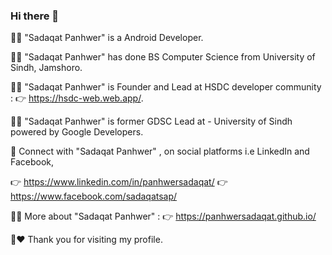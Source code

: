 ### Hi there 👋

👨‍💻 "Sadaqat Panhwer" is a Android Developer.

👨‍🎓 "Sadaqat Panhwer" has done BS Computer Science from University of Sindh, Jamshoro.

🙋‍♂️ "Sadaqat Panhwer" is Founder and Lead at HSDC developer community : 👉 https://hsdc-web.web.app/.

🙋‍♂️ "Sadaqat Panhwer" is former GDSC Lead at - University of Sindh powered by Google Developers.

🙌 Connect with "Sadaqat Panhwer" , on social platforms i.e LinkedIn and Facebook,

👉 https://www.linkedin.com/in/panhwersadaqat/
👉 https://www.facebook.com/sadaqatsap/

💁‍♂️ More about "Sadaqat Panhwer" : 👉 https://panhwersadaqat.github.io/

🙏♥️ Thank you for visiting my profile.
<!--
**panhwersadaqat/panhwersadaqat** is a ✨ _special_ ✨ repository because its `README.md` (this file) appears on your GitHub profile.

Here are some ideas to get you started:

- 🔭 I’m currently working on ...
- 🌱 I’m currently learning ...
- 👯 I’m looking to collaborate on ...
- 🤔 I’m looking for help with ...
- 💬 Ask me about ...
- 📫 How to reach me: ...
- 😄 Pronouns: ...
- ⚡ Fun fact: ...
-->
